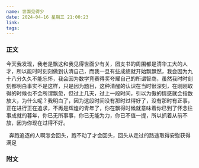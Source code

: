 ```yaml
---
name: 世面见得少
date: 2024-04-16 星期三 21:00:23
link: 
tags:
---
```

### 正文

今天我发现，我老是飘这和我见得世面少有关，团支书的周围都是清华工大的人才，所以能时时刻刻做到认清自己，而我一旦有些成绩就开始飘飘然，我会因为九十八分久久不能忘怀，我会因为数学竞赛得奖夸耀自己的所谓智商，虽然我时时刻刻都明白事实不是这样，只是因为题目，这种清醒的认识在当时很深刻，在刚刚取得的时候也不会所谓飘忽，但过上几天，过上一段时间，引以为傲的情感就会指数放大，为什么呢？我明白了，因为这段时间没有那时过得好了，没有那时有正事，正在进行正在追求，不再是辉煌的青年了，你在飘得时候就意味着你已到了怀念往事成就的暮年，你已无所事事，你已无能为力，你已不值一提，所以抓着从前不放，因为你现在过得不好。

  奔跑追逐的人啊怎会回头，跑不动了才会回头，回头从走过的路途取得安慰获得满足




### 附文